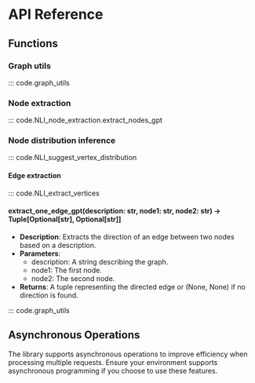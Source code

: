 # API Reference

## Functions

### Graph utils
::: code.graph_utils

### Node extraction
::: code.NLI_node_extraction.extract_nodes_gpt

### Node distribution inference
::: code.NLI_suggest_vertex_distribution

#### Edge extraction
::: code.NLI_extract_vertices



#### extract_one_edge_gpt(description: str, node1: str, node2: str) -> Tuple[Optional[str], Optional[str]]
- **Description**: Extracts the direction of an edge between two nodes based on a description.
- **Parameters**:
  - description: A string describing the graph.
  - node1: The first node.
  - node2: The second node.
- **Returns**: A tuple representing the directed edge or (None, None) if no direction is found.

::: code.graph_utils
<!-- ::: GMG.NLI_extract_verticies.get_messages_for_edge_direction -->
<!-- .extract_one_edge_gpt -->


## Asynchronous Operations

The library supports asynchronous operations to improve efficiency when processing multiple requests. Ensure your environment supports asynchronous programming if you choose to use these features.
